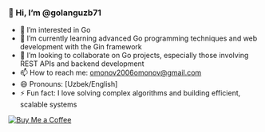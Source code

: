 ### 👋 Hi, I’m @golanguzb71

- 👀 I’m interested in Go
- 🌱 I’m currently learning advanced Go programming techniques and web development with the Gin framework
- 💞️ I’m looking to collaborate on Go projects, especially those involving REST APIs and backend development
- 📫 How to reach me: omonov2006omonov@gmail.com
- 😄 Pronouns: [Uzbek/English]
- ⚡ Fun fact: I love solving complex algorithms and building efficient, scalable systems

[![Buy Me a Coffee](https://ibb.co/fHh85Gx)](https://www.buymeacoffee.com/omonovabdulaziz)
